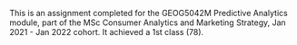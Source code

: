 This is an assignment completed for the GEOG5042M Predictive Analytics module, part of the MSc Consumer Analytics and Marketing Strategy, Jan 2021 - Jan 2022 cohort. It achieved a 1st class (78). 


